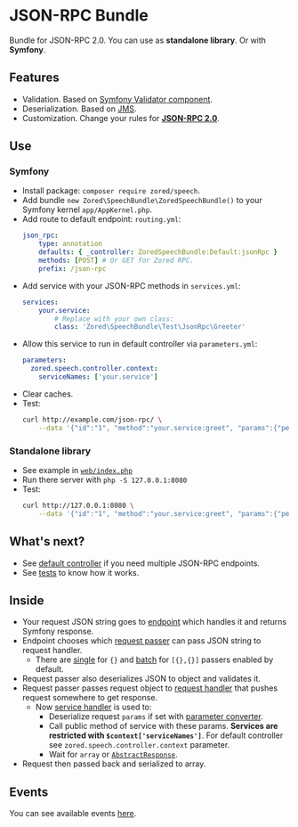 # JSON-RPC Bundle
Bundle for JSON-RPC 2.0.
You can use as **standalone library**. Or with **Symfony**.

## Features
- Validation. Based on [Symfony Validator component](https://github.com/symfony/validator).
- Deserialization. Based on [JMS](https://github.com/schmittjoh/serializer).
- Customization. Change your rules for **[JSON-RPC 2.0](http://json-rpc.org/wiki/specification)**.

## Use
### Symfony
- Install package: `composer require zored/speech`.
- Add bundle `new Zored\SpeechBundle\ZoredSpeechBundle()` to your Symfony kernel `app/AppKernel.php`.
- Add route to default endpoint: `routing.yml`:
    ```yaml
    json_rpc:
        type: annotation
        defaults: { _controller: ZoredSpeechBundle:Default:jsonRpc }
        methods: [POST] # Or GET for Zored RPC.
        prefix: /json-rpc
    ```
- Add service with your JSON-RPC methods in `services.yml`:
    ```yaml
    services:
        your.service:
            # Replace with your own class:
            class: 'Zored\SpeechBundle\Test\JsonRpc\Greeter'
    ```
- Allow this service to run in default controller via `parameters.yml`:
    ```yaml
    parameters:
      zored.speech.controller.context:
        serviceNames: ['your.service']
    ```
- Clear caches.
- Test:
    ```bash
    curl http://example.com/json-rpc/ \
        --data '{"id":"1", "method":"your.service:greet", "params":{"person":{"name":"bob","age":19}},"jsonrpc":"2.0"}'
    ```

### Standalone library
- See example in [`web/index.php`](web/index.php)
- Run there server with `php -S 127.0.0.1:8080`
- Test:
    ```bash
    curl http://127.0.0.1:8080 \
        --data '{"id":"1", "method":"your.service:greet", "params":{"person":{"name":"bob","age":19}},"jsonrpc":"2.0"}'
    ```

## What's next?
- See [default controller](src/Controller/DefaultController.php) if you need multiple JSON-RPC endpoints.
- See [tests](test/Endpoint/EndpointTest.php) to know how it works.

## Inside
- Your request JSON string goes to [endpoint](src/Endpoint/Endpoint.php) which handles it and returns Symfony response.
- Endpoint chooses which [request passer](src/Request/Passer/RequestPasserInterface.php) can pass JSON string to request handler.
    - There are [single](src/Request/Passer/SingleRequestPasser.php) for `{}` and [batch](src/Request/Passer/BatchRequestPasser.php) for `[{},{}]` passers enabled by default. 
- Request passer also deserializes JSON to object and validates it.
- Request passer passes request object to [request handler](src/Request/Handler/RequestHandlerInterface.php) that pushes request somewhere to get response.
    - Now [service handler](src/Request/Handler/ServiceHandler.php) is used to:
        - Deserialize request `params` if set with [parameter converter](src/Request/Handler/RequestHandlerInterface.php).
        - Call public method of service with these params. **Services are restricted with `$context['serviceNames']`**. For default controller see `zored.speech.controller.context` parameter.
        - Wait for `array` or [`AbstractResponse`](src/Response/Entity/AbstractResponse.php).
- Request then passed back and serialized to array.

## Events 
You can see available events [here](src/Event/EventNameInterface.php).